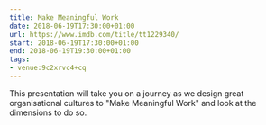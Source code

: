 ```yaml
---
title: Make Meaningful Work
date: 2018-06-19T17:30:00+01:00
url: https://www.imdb.com/title/tt1229340/
start: 2018-06-19T17:30:00+01:00
end: 2018-06-19T19:30:00+01:00
tags:
- venue:9c2xrvc4+cq
---
```

This presentation will take you on a journey as we design great organisational cultures to "Make Meaningful Work" and look at the dimensions to do so.
